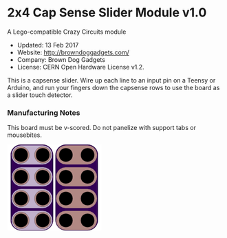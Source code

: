 <!--- start title --->
# 2x4 Cap Sense Slider Module v1.0
A Lego-compatible Crazy Circuits module

- Updated: 13 Feb 2017
- Website: http://browndoggadgets.com/
- Company: Brown Dog Gadgets
- License: CERN Open Hardware License v1.2.

<!--- end title --->

This is a capsense slider. Wire up each line to an input pin on a Teensy or Arduino, and run your fingers down the capsense rows to use the board as a slider touch detector.

### Manufacturing Notes

This board must be v-scored. Do not panelize with support tabs or mousebites.  

![Gerber Preview](preview.png)

